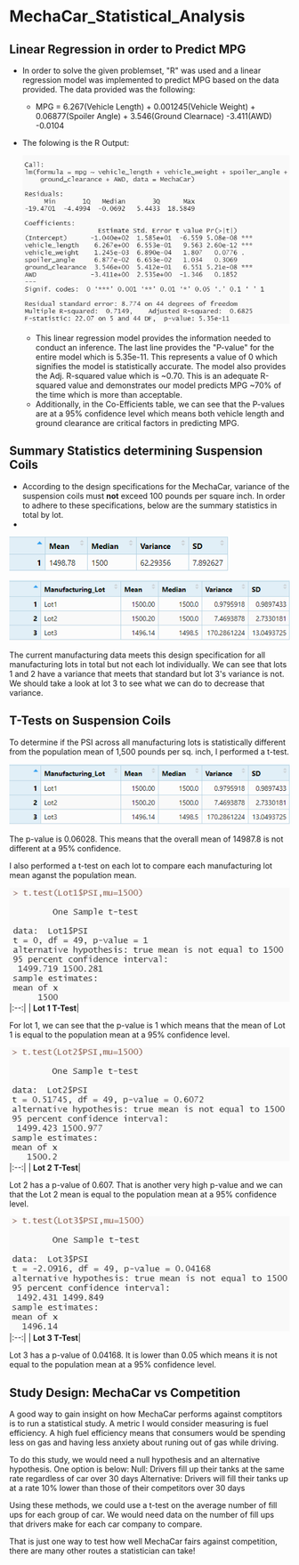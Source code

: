 # MechaCar_Statistical_Analysis
## Linear Regression in order to Predict MPG
   * In order to solve the given problemset, "R" was used and a linear regression model was implemented to predict MPG based on the data provided. The data provided was the following:
      * MPG = 6.267(Vehicle Length) + 0.001245(Vehicle Weight) + 0.06877(Spoiler Angle) + 3.546(Ground Clearnace) -3.411(AWD) -0.0104
    
   * The folowing is the R Output:

      ![R Output](Resources/MGP_LIN_regression_output.png)

      * This linear regression model provides the information needed to conduct an inference. The last line provides the "P-value" for the entire model which is 5.35e-11. This represents a value of 0 which signifies the model is statistically accurate. The model also provides the Adj. R-squared value which is ~0.70. This is an adequate R-squared value and demonstrates our model predicts MPG ~70% of the time which is more than acceptable.
      * Additionally, in the Co-Efficients table, we can see that the P-values are at a 95% confidence level which means both vehicle length and ground clearance are critical factors in predicting MPG. 
      
## Summary Statistics determining Suspension Coils
   * According to the design specifications for the MechaCar, variance of the suspension coils must **not** exceed 100 pounds per square inch. In order to adhere to these specifications, below are the summary statistics in total  by lot.
   * 
![Total Summary](https://github.com/rmward17/MechaCar_Statistical_Analysis/blob/main/Summary_Table.png)

![Lot Summary](https://github.com/rmward17/MechaCar_Statistical_Analysis/blob/main/Lot_Summary.png)

The current manufacturing data meets this design specification for all manufacturing lots in total but not each lot individually. We can see that lots 1 and 2 have a variance that meets that standard but lot 3's variance is not. We should take a look at lot 3 to see what we can do to decrease that variance.

## T-Tests on Suspension Coils
To determine if the PSI across all manufacturing lots is statistically different from the population mean of 1,500 pounds per sq. inch, I performed a t-test.

![Overall T-Test](https://github.com/rmward17/MechaCar_Statistical_Analysis/blob/main/Lot_Summary.png)

The p-value is 0.06028. This means that the overall mean of 14987.8 is not different at a 95% confidence. 

I also performed a t-test on each lot to compare each manufacturing lot mean aganst the population mean.

![Lot 1 T-Test](https://github.com/rmward17/MechaCar_Statistical_Analysis/blob/main/Lot1_test.png)
|:--:|
| <b>Lot 1 T-Test</b>|

For lot 1, we can see that the p-value is 1 which means that the mean of Lot 1 is equal to the population mean at a 95% confidence level.

![Lot 2 T-Test](https://github.com/rmward17/MechaCar_Statistical_Analysis/blob/main/Lot2_test.png)
|:--:|
| <b>Lot 2 T-Test</b>|

Lot 2 has a p-value of 0.607. That is another very high p-value and we can that the Lot 2 mean is equal to the population mean at a 95% confidence level.

![Lot 3 T-Test](https://github.com/rmward17/MechaCar_Statistical_Analysis/blob/main/Lot3_test.png)
|:--:|
| <b>Lot 3 T-Test</b>|

Lot 3 has a p-value of 0.04168. It is lower than 0.05 which means it is not equal to the population mean at a 95% confidence level.

## Study Design: MechaCar vs Competition
A good way to gain insight on how MechaCar performs against comptitors is to run a statistical study. A metric I would consider measuring is fuel efficiency. A high fuel efficiency means that consumers would be spending less on gas and having less anxiety about runing out of gas while driving. 

To do this study, we would need a null hypothesis and an alternative hypothesis. One option is below:
Null: Drivers fill up their tanks at the same rate regardless of car over 30 days
Alternative: Drivers will fill their tanks up at a rate 10% lower than those of their competitors over 30 days

Using these methods, we could use a t-test on the average number of fill ups for each group of car. We would need data on the number of fill ups that drivers make for each car company to compare.

That is just one way to test how well MechaCar fairs against competition, there are many other routes a statistician can take!
